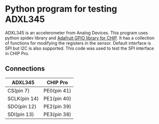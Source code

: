 
# Python program for testing ADXL345 
ADXL345 is an accelerometer from Analog Devices. This program uses python spidev library and [Adafruit GPIO library for CHIP](https://github.com/xtacocorex/Adafruit_Python_GPIO). It has a collection of functions for modifying the registers in the sensor. Default interface is SPI but I2C is also supported. This code was used to test the SPI interface in CHIP Pro. 

## Connections 
|ADXL345        |  CHIP Pro     |
|---------------|---------------|
|CS(pin 7)      |  PE0(pin 41)  |
|SCLK(pin 14)   |  PE1(pin 40)  |
|SDO(pin 12)    |  PE2(pin 39)  |
|SDI(pin 13)    |  PE3(pin 38)  |


